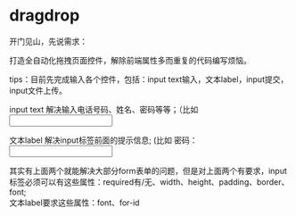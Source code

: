 # dragdrop

开门见山，先说需求：

打造全自动化拖拽页面控件，解除前端属性多而重复的代码编写烦恼。

tips：目前先完成输入各个控件，包括：input text输入，文本label，input提交，input文件上传。

input text 解决输入电话号码、姓名、密码等等；（比如 <input type="text">

文本label 解决input标签前面的提示信息; (比如 密码：<input type="password">

其实有上面两个就能解决大部分form表单的问题，但是对上面两个有要求，input标签必须可以有这些属性：required有/无、width、height、padding、border、font;  
文本label要求这些属性：font、for-id

